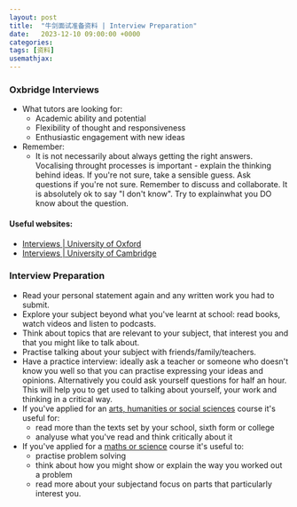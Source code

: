 ```yaml
---
layout: post
title:  "牛剑面试准备资料 | Interview Preparation"
date:   2023-12-10 09:00:00 +0000
categories:
tags: [资料]
usemathjax: 
---
```



### Oxbridge Interviews
- What tutors are looking for:
  - Academic ability and potential
  - Flexibility of thought and responsiveness
  - Enthusiastic engagement with new ideas
- Remember:
  - It is not necessarily about always getting the right answers. Vocalising throught processes is important - explain the thinking behind ideas. If you're not sure, take a sensible guess. Ask questions if you're not sure. Remember to discuss and collaborate. It is absolutely ok to say "I don't know". Try to explainwhat you DO know about the question.
#### Useful websites:
- <a href="https://www.ox.ac.uk/admissions/undergraduate/applying-to-oxford/guide/interviews" target="_blank" rel="noopener">Interviews | University of Oxford</a>
- <a href="https://www.undergraduate.study.cam.ac.uk/apply/after/cambridge-interviews" target="_blank" rel="noopener">Interviews | University of Cambridge</a>

### Interview Preparation
- Read your personal statement again and any written work you had to submit.
- Explore your subject beyond what you've learnt at school: read books, watch videos and listen to podcasts.
- Think about topics that are relevant to your subject, that interest you and that you might like to talk about.
- Practise talking about your subject with friends/family/teachers.
- Have a practice interview: ideally ask a teacher or someone who doesn't know you well so that you can practise expressing your ideas and opinions. Alternatively you could ask yourself questions for half an hour. This will help you to get used to talking about yourself, your work and thinking in a critical way.
- If you've applied for an <u>arts, humanities or social sciences</u> course it's useful for:
  - read more than the texts set by your school, sixth form or college
  - analyuse what you've read and think critically about it
- If you've applied for a <u>maths or science</u> course it's useful to:
  - practise problem solving
  - think about how you might show or explain the way you worked out a problem
  - read more about your subjectand focus on parts that particularly interest you.
